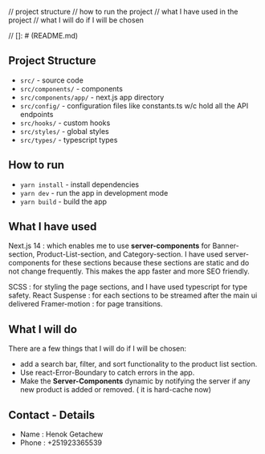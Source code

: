 // project structure
// how to run the project
// what I have used in the project
// what I will do if I will be chosen

// []: # (README.md)

## Project Structure

- `src/` - source code
- `src/components/` - components
- `src/components/app/` - next.js app directory
- `src/config/` - configuration files like constants.ts w/c hold all the API endpoints
- `src/hooks/` - custom hooks
- `src/styles/` - global styles
- `src/types/` - typescript types

## How to run

- `yarn install` - install dependencies
- `yarn dev` - run the app in development mode
- `yarn build` - build the app

## What I have used

Next.js 14 :  which enables me to use **server-components** for Banner-section, Product-List-section, and Category-section.
I have used server-components for these sections because these sections are static and do not change frequently. This
makes the app faster and more SEO friendly.

SCSS : for styling the page sections, and I have used typescript for type safety.
React Suspense : for each sections to be streamed after the main ui delivered
Framer-motion :  for page transitions.

## What I will do

There are a few things that I will do if I will be chosen:

- add a search bar, filter, and sort functionality to the product list section.
- Use react-Error-Boundary to catch errors in the app.
- Make the **Server-Components** dynamic by notifying the server if any new product is added or removed. ( it is
  hard-cache
  now)

## Contact - Details

- Name : Henok Getachew
- Phone : +251923365539
